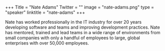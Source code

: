 +++
Title = "Nate Adams"
Twitter = ""
image = "nate-adams.png"
type = "speaker"
linktitle = "nate-adams"
+++

Nate has worked professionally in the IT industry for over 20 years developing software and teams and improving development practices. Nate has mentored, trained and lead teams in a wide range of environments from small companies with only a handful of employees to large, global enterprises with over 50,000 employees.
